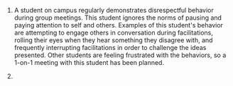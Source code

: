 1) A student on campus regularly demonstrates disrespectful behavior during group meetings. This student ignores the norms of pausing and paying attention to self and others. Examples of this student's behavior are attempting to engage others in conversation during facilitations, rolling their eyes when they hear something they disagree with, and frequently interrupting facilitations in order to challenge the ideas presented. Other students are feeling frustrated with the behaviors, so a 1-on-1 meeting with this student has been planned.


2) 
